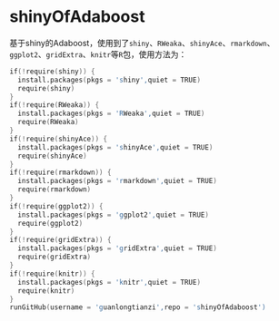 # shinyOfAdaboost
基于shiny的Adaboost，使用到了`shiny`、`RWeaka`、`shinyAce`、`rmarkdown`、`ggplot2`、`gridExtra`、`knitr`等`R`包，使用方法为：
```s
if(!require(shiny)) {
  install.packages(pkgs = 'shiny',quiet = TRUE)
  require(shiny)
}
if(!require(RWeaka)) {
  install.packages(pkgs = 'RWeaka',quiet = TRUE)
  require(RWeaka)
}
if(!require(shinyAce)) {
  install.packages(pkgs = 'shinyAce',quiet = TRUE)
  require(shinyAce)
}
if(!require(rmarkdown)) {
  install.packages(pkgs = 'rmarkdown',quiet = TRUE)
  require(rmarkdown)
}
if(!require(ggplot2)) {
  install.packages(pkgs = 'ggplot2',quiet = TRUE)
  require(ggplot2)
}
if(!require(gridExtra)) {
  install.packages(pkgs = 'gridExtra',quiet = TRUE)
  require(gridExtra)
}
if(!require(knitr)) {
  install.packages(pkgs = 'knitr',quiet = TRUE)
  require(knitr)
}
runGitHub(username = 'guanlongtianzi',repo = 'shinyOfAdaboost') 
```
